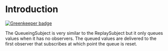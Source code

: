 # Introduction

[![Greenkeeper badge](https://badges.greenkeeper.io/ohjames/queueing-subject.svg)](https://greenkeeper.io/)

The QueueingSubject is very similar to the ReplaySubject but it only queues values when it has no observers. The queued values are delivered to the first observer that subscribes at which point the queue is reset.
